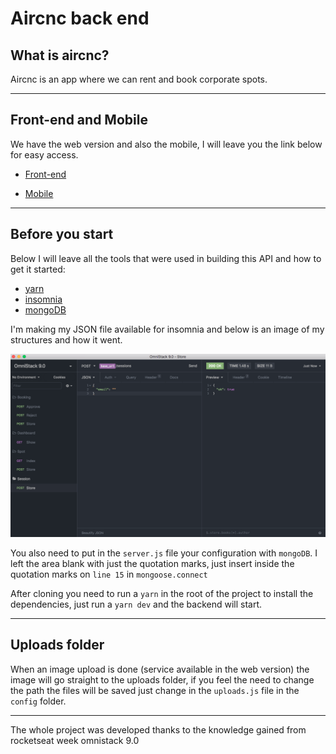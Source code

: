 # Aircnc back end

## What is aircnc?


Aircnc is an app where we can rent and book corporate spots.

___

## Front-end and Mobile

We have the web version and also the mobile, I will leave you the link below for easy access.

* [Front-end](https://github.com/lineuxyz/aircnc-frontend)

* [Mobile](https://github.com/lineuxyz/aircnc-mobile)

___

## Before you start

Below I will leave all the tools that were used in building this API and how to get it started:

* [yarn](https://yarnpkg.com/en/docs/install#mac-stable)
* [insomnia](https://insomnia.rest/download/#mac)
* [mongoDB](https://www.mongodb.com/download-center/compass)

I'm making my JSON file available for insomnia and below is an image of my structures and how it went.

![](github/insomniacapt.png)

You also need to put in the ``server.js`` file your configuration with ``mongoDB``. I left the area blank with just the quotation marks, just insert inside the quotation marks on ``line 15`` in ``mongoose.connect``


After cloning you need to run a ``yarn`` in the root of the project to install the dependencies, just run a ``yarn dev`` and the backend will start.

___

## Uploads folder

When an image upload is done (service available in the web version) the image will go straight to the uploads folder, if you feel the need to change the path the files will be saved just change in the ``uploads.js`` file in the ``config`` folder.

___ 

The whole project was developed thanks to the knowledge gained from rocketseat week omnistack 9.0





